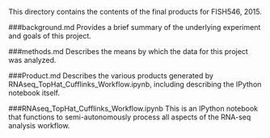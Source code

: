 This directory contains the contents of the final products for FISH546, 2015.

###background.md
Provides a brief summary of the underlying experiment and goals of this project.

###methods.md
Describes the means by which the data for this project was analyzed.

###Product.md
Describes the various products generated by RNAseq_TopHat_Cufflinks_Workflow.ipynb, including describing the IPython notebook itself.

###RNAseq_TopHat_Cufflinks_Workflow.ipynb
This is an IPython notebook that functions to semi-autonomously process all aspects of the RNA-seq analysis workflow.

